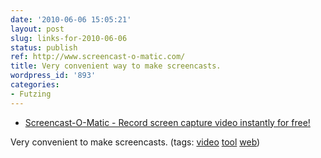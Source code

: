 ```yaml
---
date: '2010-06-06 15:05:21'
layout: post
slug: links-for-2010-06-06
status: publish
ref: http://www.screencast-o-matic.com/
title: Very convenient way to make screencasts.
wordpress_id: '893'
categories:
- Futzing
---
```


  * [Screencast-O-Matic - Record screen capture video instantly for free!](http://www.screencast-o-matic.com/)


Very convenient to make screencasts. (tags: [video](http://delicious.com/eob/video) [tool](http://delicious.com/eob/tool) [web](http://delicious.com/eob/web))



